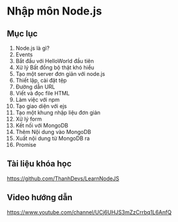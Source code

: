 Nhập môn Node.js
===

## Mục lục

1. Node.js là gì?
2. Events
3. Bắt đầu với HelloWorld đầu tiên
4.  Xử lý Bất đồng bộ thật khó hiểu
5. Tạo một server đơn giản với node.js
6. Thiết lập, cài đặt tệp
7. Đường dẫn URL
8. Viết và đọc file HTML
9. Làm việc với npm 
10. Tạo giao diện với ejs
11. Tạo một khung nhập liệu đơn giản
12. Xử lý form
13. Kết nối với MongoDB 
14. Thêm Nội dung vào MongoDB
15. Xuất nội dung từ MongoDB ra
16. Promise

## Tài liệu khóa học

https://github.com/ThanhDevs/LearnNodeJS

## Video hướng dẫn

https://www.youtube.com/channel/UCj6UHJS3mZzCrrbq1L6AnfQ

